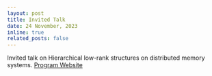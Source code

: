 ```yaml
---
layout: post
title: Invited Talk
date: 24 November, 2023
inline: true
related_posts: false
---
```


Invited talk on Hierarchical low-rank structures on distributed memory systems. [Program Website](http://www.cse.iitm.ac.in/~rupesh/events/resweek23/?mode=Mathematical)

